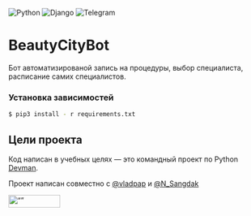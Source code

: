 ![Python](https://img.shields.io/badge/python-3670A0?style=for-the-badge&logo=python&logoColor=ffdd54)
![Django](https://img.shields.io/badge/django-%23092E20.svg?style=for-the-badge&logo=django&logoColor=white)
![Telegram](https://img.shields.io/badge/Telegram-2CA5E0?style=for-the-badge&logo=telegram&logoColor=white)


# BeautyCityBot

Бот автоматизированой запись на процедуры, выбор специалиста, расписание самих специалистов.

### Установка зависимостей

``` bash
$ pip3 install - r requirements.txt
```

## Цели проекта

Код написан в учебных целях — это командный проект по Python [Devman](https://dvmn.org).

Проект написан совместно с [@vladpap](https://t.me/vladpap) и [@N_Sangdak](https://t.me/N_Sangdak)


<img src="https://dvmn.org/assets/img/logo.8d8f24edbb5f.svg" alt= “” width="102" height="25">